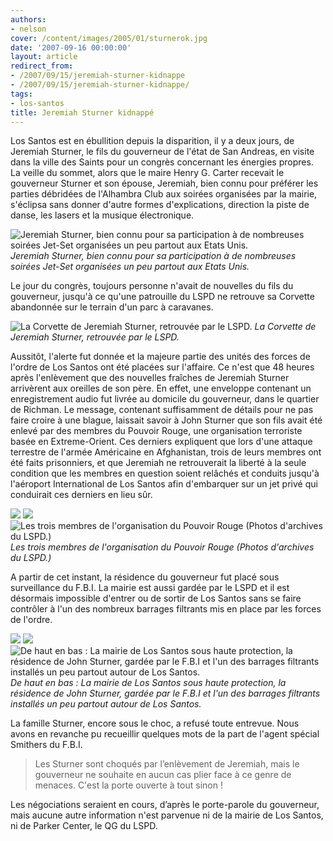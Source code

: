 ```yaml
---
authors:
- nelson
cover: /content/images/2005/01/sturnerok.jpg
date: '2007-09-16 00:00:00'
layout: article
redirect_from:
- /2007/09/15/jeremiah-sturner-kidnappe
- /2007/09/15/jeremiah-sturner-kidnappe/
tags:
- los-santos
title: Jeremiah Sturner kidnappé
---
```



Los Santos est en ébullition depuis la disparition, il y a deux jours, de Jeremiah Sturner, le fils du gouverneur de l'état de San Andreas, en visite dans la ville des Saints pour un congrès concernant les énergies propres. La veille du sommet, alors que le maire Henry G. Carter recevait le gouverneur Sturner et son épouse, Jeremiah, bien connu pour préférer les parties débridées de l'Alhambra Club aux soirées organisées par la mairie, s'éclipsa sans donner d'autre formes d'explications, direction la piste de danse, les lasers et la musique électronique.

![Jeremiah Sturner, bien connu pour sa participation à de nombreuses soirées Jet-Set organisées un peu partout aux Etats Unis.](/content/images/2005/01/sturnerok.jpg)
_Jeremiah Sturner, bien connu pour sa participation à de nombreuses soirées Jet-Set organisées un peu partout aux Etats Unis._

Le jour du congrès, toujours personne n'avait de nouvelles du fils du gouverneur, jusqu'à ce qu'une patrouille du LSPD ne retrouve sa Corvette abandonnée sur le terrain d'un parc à caravanes.

![La Corvette de Jeremiah Sturner, retrouvée par le LSPD.](/content/images/2005/01/sturnercorvette.jpg)
_La Corvette de Jeremiah Sturner, retrouvée par le LSPD._

Aussitôt, l'alerte fut donnée et la majeure partie des unités des forces de l'ordre de Los Santos ont été placées sur l'affaire. Ce n'est que 48 heures après l'enlèvement que des nouvelles fraîches de Jeremiah Sturner arrivèrent aux oreilles de son père. En effet, une enveloppe contenant un enregistrement audio fut livrée au domicile du gouverneur, dans le quartier de Richman. Le message, contenant suffisamment de détails pour ne pas faire croire à une blague, laissait savoir à John Sturner que son fils avait été enlevé par des membres du Pouvoir Rouge, une organisation terroriste basée en Extreme-Orient. Ces derniers expliquent que lors d'une attaque terrestre de l'armée Américaine en Afghanistan, trois de leurs membres ont été faits prisonniers, et que Jeremiah ne retrouverait la liberté à la seule condition que les membres en question soient relâchés et conduits jusqu'à l'aéroport International de Los Santos afin d'embarquer sur un jet privé qui conduirait ces derniers en lieu sûr.

![](/content/images/2005/01/sturnerterro1.jpg)
![](/content/images/2005/01/sturnerterro2.jpg)
![Les trois membres de l'organisation du Pouvoir Rouge (Photos d'archives du LSPD.)](/content/images/2005/01/sturnerterro3.jpg)
_Les trois membres de l'organisation du Pouvoir Rouge (Photos d'archives du LSPD.)_

A partir de cet instant, la résidence du gouverneur fut placé sous surveillance du F.B.I. La mairie est aussi gardée par le LSPD et il est désormais impossible d'entrer ou de sortir de Los Santos sans se faire contrôler à l'un des nombreux barrages filtrants mis en place par les forces de l'ordre.

![](/content/images/2005/01/sturnermairie.jpg)
![](/content/images/2005/01/sturnerfbi.jpg)
![De haut en bas : La mairie de Los Santos sous haute protection, la résidence de John Sturner, gardée par le F.B.I et l'un des barrages filtrants installés un peu partout autour de Los Santos.](/content/images/2005/01/barragefiltrant.jpg)
_De haut en bas : La mairie de Los Santos sous haute protection, la résidence de John Sturner, gardée par le F.B.I et l'un des barrages filtrants installés un peu partout autour de Los Santos._

La famille Sturner, encore sous le choc, a refusé toute entrevue. Nous avons en revanche pu recueillir quelques mots de la part de l'agent spécial Smithers du F.B.I.

> Les Sturner sont choqués par l’enlèvement de Jeremiah, mais le gouverneur ne souhaite en aucun cas plier face à ce genre de menaces. C'est la porte ouverte à tout sinon !

Les négociations seraient en cours, d’après le porte-parole du gouverneur, mais aucune autre information n'est parvenue ni de la mairie de Los Santos, ni de Parker Center, le QG du LSPD.